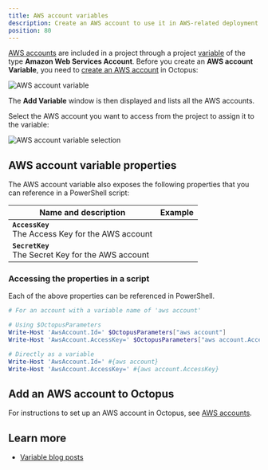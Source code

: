 ```yaml
---
title: AWS account variables
description: Create an AWS account to use it in AWS-related deployment steps
position: 80
---
```


[AWS accounts](/docs/infrastructure/accounts/aws/index.md) are included in a project through a project [variable](/docs/projects/variables/index.md) of the type **Amazon Web Services Account**. Before you create an **AWS account Variable**, you need to [create an AWS account](/docs/infrastructure/accounts/aws/index.md) in Octopus:

![AWS account variable](images/aws-account-variable.png "width=500")

The **Add Variable** window is then displayed and lists all the AWS accounts.

Select the AWS account you want to access from the project to assign it to the variable:

![AWS account variable selection](images/aws-account-variable-selection.png "width=500")


## AWS account variable properties

The AWS account variable also exposes the following properties that you can reference in a PowerShell script:

| Name and description | Example |
| -------------------- | ------------------------|
| **`AccessKey`** <br/> The Access Key for the AWS account| |
| **`SecretKey`** <br/> The Secret Key for the AWS account| |

### Accessing the properties in a script

Each of the above properties can be referenced in PowerShell.

```powershell
# For an account with a variable name of 'aws account'

# Using $OctopusParameters
Write-Host 'AwsAccount.Id=' $OctopusParameters["aws account"]
Write-Host 'AwsAccount.AccessKey=' $OctopusParameters["aws account.AccessKey"]

# Directly as a variable
Write-Host 'AwsAccount.Id=' #{aws account}
Write-Host 'AwsAccount.AccessKey=' #{aws account.AccessKey}
```

## Add an AWS account to Octopus

For instructions to set up an AWS account in Octopus, see [AWS accounts](/docs/infrastructure/accounts/aws/index.md).

## Learn more

- [Variable blog posts](https://octopus.com/blog/tag/variables)